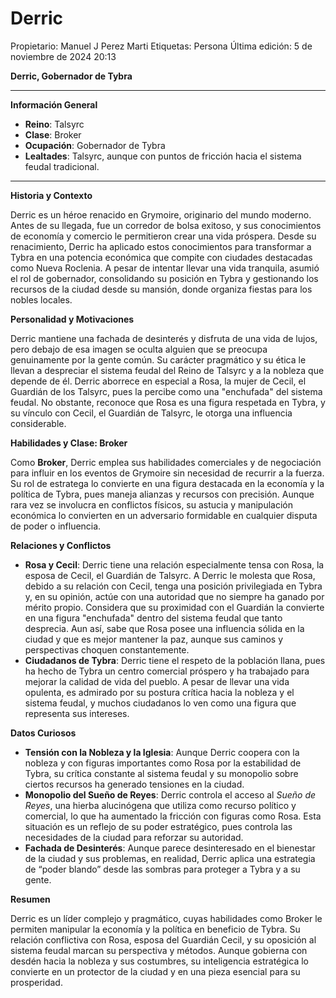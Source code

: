 # Derric

Propietario: Manuel J Perez Marti
Etiquetas: Persona
Última edición: 5 de noviembre de 2024 20:13

**Derric, Gobernador de Tybra**

---

**Información General**

- **Reino**: Talsyrc
- **Clase**: Broker
- **Ocupación**: Gobernador de Tybra
- **Lealtades**: Talsyrc, aunque con puntos de fricción hacia el sistema feudal tradicional.

---

**Historia y Contexto**

Derric es un héroe renacido en Grymoire, originario del mundo moderno. Antes de su llegada, fue un corredor de bolsa exitoso, y sus conocimientos de economía y comercio le permitieron crear una vida próspera. Desde su renacimiento, Derric ha aplicado estos conocimientos para transformar a Tybra en una potencia económica que compite con ciudades destacadas como Nueva Roclenia. A pesar de intentar llevar una vida tranquila, asumió el rol de gobernador, consolidando su posición en Tybra y gestionando los recursos de la ciudad desde su mansión, donde organiza fiestas para los nobles locales.

**Personalidad y Motivaciones**

Derric mantiene una fachada de desinterés y disfruta de una vida de lujos, pero debajo de esa imagen se oculta alguien que se preocupa genuinamente por la gente común. Su carácter pragmático y su ética le llevan a despreciar el sistema feudal del Reino de Talsyrc y a la nobleza que depende de él. Derric aborrece en especial a Rosa, la mujer de Cecil, el Guardián de los Talsyrc, pues la percibe como una "enchufada" del sistema feudal. No obstante, reconoce que Rosa es una figura respetada en Tybra, y su vínculo con Cecil, el Guardián de Talsyrc, le otorga una influencia considerable.

**Habilidades y Clase: Broker**

Como **Broker**, Derric emplea sus habilidades comerciales y de negociación para influir en los eventos de Grymoire sin necesidad de recurrir a la fuerza. Su rol de estratega lo convierte en una figura destacada en la economía y la política de Tybra, pues maneja alianzas y recursos con precisión. Aunque rara vez se involucra en conflictos físicos, su astucia y manipulación económica lo convierten en un adversario formidable en cualquier disputa de poder o influencia.

**Relaciones y Conflictos**

- **Rosa y Cecil**: Derric tiene una relación especialmente tensa con Rosa, la esposa de Cecil, el Guardián de Talsyrc. A Derric le molesta que Rosa, debido a su relación con Cecil, tenga una posición privilegiada en Tybra y, en su opinión, actúe con una autoridad que no siempre ha ganado por mérito propio. Considera que su proximidad con el Guardián la convierte en una figura "enchufada" dentro del sistema feudal que tanto desprecia. Aun así, sabe que Rosa posee una influencia sólida en la ciudad y que es mejor mantener la paz, aunque sus caminos y perspectivas choquen constantemente.
- **Ciudadanos de Tybra**: Derric tiene el respeto de la población llana, pues ha hecho de Tybra un centro comercial próspero y ha trabajado para mejorar la calidad de vida del pueblo. A pesar de llevar una vida opulenta, es admirado por su postura crítica hacia la nobleza y el sistema feudal, y muchos ciudadanos lo ven como una figura que representa sus intereses.

**Datos Curiosos**

- **Tensión con la Nobleza y la Iglesia**: Aunque Derric coopera con la nobleza y con figuras importantes como Rosa por la estabilidad de Tybra, su crítica constante al sistema feudal y su monopolio sobre ciertos recursos ha generado tensiones en la ciudad.
- **Monopolio del Sueño de Reyes**: Derric controla el acceso al *Sueño de Reyes*, una hierba alucinógena que utiliza como recurso político y comercial, lo que ha aumentado la fricción con figuras como Rosa. Esta situación es un reflejo de su poder estratégico, pues controla las necesidades de la ciudad para reforzar su autoridad.
- **Fachada de Desinterés**: Aunque parece desinteresado en el bienestar de la ciudad y sus problemas, en realidad, Derric aplica una estrategia de “poder blando” desde las sombras para proteger a Tybra y a su gente.

**Resumen**

Derric es un líder complejo y pragmático, cuyas habilidades como Broker le permiten manipular la economía y la política en beneficio de Tybra. Su relación conflictiva con Rosa, esposa del Guardián Cecil, y su oposición al sistema feudal marcan su perspectiva y métodos. Aunque gobierna con desdén hacia la nobleza y sus costumbres, su inteligencia estratégica lo convierte en un protector de la ciudad y en una pieza esencial para su prosperidad.
